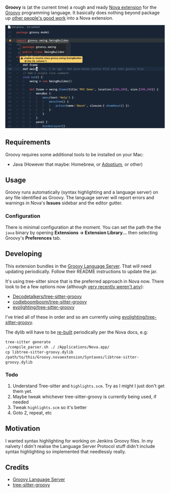 **Groovy** is (at the current time) a rough and ready [Nova extension](https://extensions.panic.com/) for the [Groovy](http://www.groovy-lang.org) programming language. It basically does nothing beyond package up [other people's good work](#Credits) into a Nova extension.

![Groovy Nova screenshot](https://raw.githubusercontent.com/atomicules/Groovy.novaextension/main/Images/extension/groovy-nova-screenshot.png)


## Requirements

Groovy requires some additional tools to be installed on your Mac:

- Java (However that maybe: Homebrew, or [Adoptium](https://adoptium.net/temurin/releases), or other)


## Usage

Groovy runs automatically (syntax highlighting and a language server) on any file identified as Groovy. The language server will report errors and warnings in Nova's **Issues** sidebar and the editor gutter.


### Configuration

There is minimal configuration at the moment. You can set the path the the `java` binary by opening **Extensions → Extension Library...** then selecting Groovy's **Preferences** tab.


## Developing

This extension bundles in the [Groovy Language Server](https://github.com/GroovyLanguageServer/groovy-language-server). That will need updating periodically. Follow their README instructions to update the jar.

It's using tree-sitter since that is the preferred approach in Nova now. There look to be a few options now (although [very recently weren't any](https://github.com/tree-sitter/tree-sitter/discussions/1274)):

- [Decodetalkers/tree-sitter-groovy](https://github.com/Decodetalkers/tree-sitter-groovy)
- [codieboomboom/tree-sitter-groovy](https://github.com/codieboomboom/tree-sitter-groovy)
- [evolighting/tree-sitter-groovy](https://github.com/evolighting/tree-sitter-groovy)

I've tried all of these in order and so am currently using [evolighting/tree-sitter-groovy](https://github.com/evolighting/tree-sitter-groovy).

The dylib will have to be [re-built](https://docs.nova.app/syntax-reference/tree-sitter/#compiling-a-parser) periodically per the Nova docs, e.g:

```
tree-sitter generate
./compile_parser.sh ./ /Applications/Nova.app/
cp libtree-sitter-groovy.dylib /path/to/this/Groovy.novaextension/Syntaxes/libtree-sitter-groovy.dylib
```

### Todo

1. Understand Tree-sitter and `highlights.scm`. Try as I might I just don't get them yet.
2. Maybe tweak whichever tree-sitter-groovy is currently being used, if needed
3. Tweak `highlights.scm` so it's better
4. Goto 2, repeat, etc


## Motivation

I wanted syntax highlighting for working on Jenkins Groovy files. In my naïvety I didn't realise the Language Server Protocol stuff didn't include syntax highlighting so implemented that needlessly really.


## Credits

- [Groovy Language Server](https://github.com/GroovyLanguageServer/groovy-language-server)
- [tree-sitter-groovy](https://github.com/evolighting/tree-sitter-groovy)